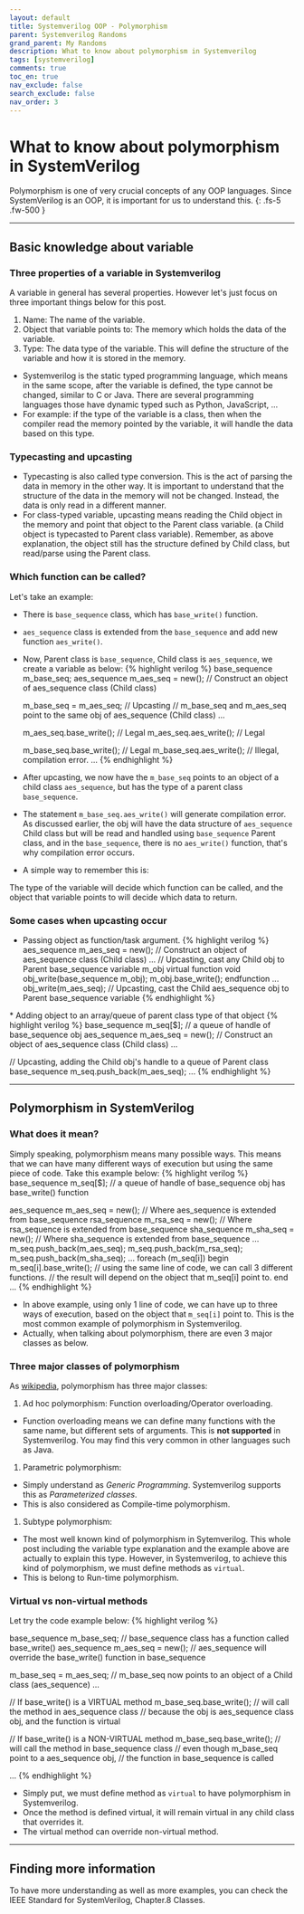 ```yaml
---
layout: default
title: Systemverilog OOP - Polymorphism
parent: Systemverilog Randoms
grand_parent: My Randoms
description: What to know about polymorphism in Systemverilog
tags: [systemverilog]
comments: true
toc_en: true
nav_exclude: false
search_exclude: false
nav_order: 3
---
```


# What to know about polymorphism in SystemVerilog
Polymorphism is one of very crucial concepts of any OOP languages. Since SystemVerilog is an OOP, it is important for us to understand this.
{: .fs-5 .fw-500 }

---
## Basic knowledge about variable
### Three properties of a variable in Systemverilog
A variable in general has several properties.
However let's just focus on three important things below for this post.

1. Name: The name of the variable.
1. Object that variable points to: The memory which holds the data of the variable.
1. Type: The data type of the variable. This will define the structure of the variable and how it is stored in the memory.
* Systemverilog is the static typed programming language, which means in the same scope, after the variable is defined, the type cannot be changed, similar to C or Java.
There are several programming languages those have dynamic typed such as Python, JavaScript, ...
* For example: if the type of the variable is a class, then when the compiler read the memory pointed by the variable, it will handle the data based on this type.

### Typecasting and upcasting
* Typecasting is also called type conversion. This is the act of parsing the data in memory in the other way.
It is important to understand that the structure of the data in the memory will not be changed. Instead, the data is only read in a different manner.
* For class-typed variable, upcasting means reading the Child object in the memory and point that object to the Parent class variable.
(a Child object is typecasted to Parent class variable). Remember, as above explanation, the object still has the structure defined by Child class, but read/parse using the Parent class.

### Which function can be called?
Let's take an example:
* There is `base_sequence` class, which has `base_write()` function.
* `aes_sequence` class is extended from the `base_sequence` and add new function `aes_write()`.
* Now, Parent class is `base_sequence`, Child class is `aes_sequence`, we create a variable as below:
{% highlight verilog %}
  base_sequence m_base_seq;
  aes_sequence  m_aes_seq   = new();  // Construct an object of aes_sequence class (Child class)

  m_base_seq = m_aes_seq;     // Upcasting
                              // m_base_seq and m_aes_seq point to the same obj of aes_sequence (Child class)
  ...

  m_aes_seq.base_write();     // Legal
  m_aes_seq.aes_write();      // Legal

  m_base_seq.base_write();    // Legal
  m_base_seq.aes_write();     // Illegal, compilation error.
  ...
{% endhighlight %}

* After upcasting, we now have the `m_base_seq` points to an object of a child class `aes_sequence`, but has the type of a parent class `base_sequence`.
* The statement `m_base_seq.aes_write()` will generate compilation error. As discussed earlier, the obj will have the data structure of `aes_sequence` Child class 
but will be read and handled using `base_sequence` Parent class, and in the `base_sequence`, there is no `aes_write()` function, that's why compilation error occurs.
* A simple way to remember this is:
<div class="code-highlight" markdown="1" >
The type of the variable will decide which function can be called, and the object that variable points to will decide which data to return.
</div>

### Some cases when upcasting occur
* Passing object as function/task argument.
{% highlight verilog %}
  aes_sequence  m_aes_seq   = new();  // Construct an object of aes_sequence class (Child class)
  ...
  // Upcasting, cast any Child obj to Parent base_sequence variable m_obj
  virtual function void obj_write(base_sequence m_obj);
    m_obj.base_write();
  endfunction
  ...
  obj_write(m_aes_seq); // Upcasting, cast the Child aes_sequence obj to Parent base_sequence variable
{% endhighlight %}
<p></p>
* Adding object to an array/queue of parent class type of that object
{% highlight verilog %}
  base_sequence m_seq[$]; // a queue of handle of base_sequence obj
  aes_sequence  m_aes_seq   = new();  // Construct an object of aes_sequence class (Child class)
  ...

  // Upcasting, adding the Child obj's handle to a queue of Parent class base_sequence
  m_seq.push_back(m_aes_seq);
  ...
{% endhighlight %}


---
## Polymorphism in SystemVerilog
### What does it mean?
Simply speaking, polymorphism means many possible ways. 
This means that we can have many different ways of execution but using the same piece of code. 
Take this example below:
{% highlight verilog %}
  base_sequence m_seq[$]; // a queue of handle of base_sequence obj has base_write() function

  aes_sequence  m_aes_seq   = new();  // Where aes_sequence is extended from base_sequence
  rsa_sequence  m_rsa_seq   = new();  // Where rsa_sequence is extended from base_sequence
  sha_sequence  m_sha_seq   = new();  // Where sha_sequence is extended from base_sequence
  ...
  m_seq.push_back(m_aes_seq);
  m_seq.push_back(m_rsa_seq);
  m_seq.push_back(m_sha_seq);
  ...
  foreach (m_seq[i]) begin
     m_seq[i].base_write();  // using the same line of code, we can call 3 different functions.
                             // the result will depend on the object that m_seq[i] point to.
  end
  ...
{% endhighlight %}
* In above example, using only 1 line of code, we can have up to three ways of execution, based on the object that `m_seq[i]` point to.
This is the most common example of polymorphism in Systemverilog.
* Actually, when talking about polymorphism, there are even 3 major classes as below.


### Three major classes of polymorphism
As [wikipedia](https://en.wikipedia.org/wiki/Polymorphism_(computer_science)), polymorphism has three major classes:
1. Ad hoc polymorphism: Function overloading/Operator overloading.
* Function overloading means we can define many functions with the same name, but different sets of arguments.
This is **not supported** in Systemverilog. You may find this very common in other languages such as Java.
1. Parametric polymorphism:
* Simply understand as *Generic Programming*. Systemverilog supports this as *Parameterized classes*. 
* This is also considered as Compile-time polymorphism.
1. Subtype polymorphism:
* The most well known kind of polymorphism in Sytemverilog. This whole post including the variable type explanation and the example above are actually to explain this type.
However, in Systemverilog, to achieve this kind of polymorphism, we must define methods as `virtual`.
* This is belong to Run-time polymorphism.

### Virtual vs non-virtual methods
Let try the code example below:
{% highlight verilog %}

  base_sequence m_base_seq;          // base_sequence class has a function called base_write()
  aes_sequence  m_aes_seq   = new(); // aes_sequence will override the base_write() function in base_sequence

  m_base_seq = m_aes_seq;  // m_base_seq now points to an object of a Child class (aes_sequence)
  ...

  // If base_write() is a VIRTUAL method
  m_base_seq.base_write();  // will call the method in aes_sequence class
                            // because the obj is aes_sequence class obj, and the function is virtual

  // If base_write() is a NON-VIRTUAL method
  m_base_seq.base_write();  // will call the method in base_sequence class
                            // even though m_base_seq point to a aes_sequence obj,
                            // the function in base_sequence is called

  ...
{% endhighlight %}
* Simply put, we must define method as `virtual` to have polymorphism in Systemverilog.
* Once the method is defined virtual, it will remain virtual in any child class that overrides it.
* The virtual method can override non-virtual method.

---
## Finding more information
To have more understanding as well as more examples, you can check the IEEE Standard for SystemVerilog, Chapter.8 Classes.


